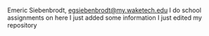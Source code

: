 Emeric Siebenbrodt, egsiebenbrodt@my.waketech.edu
I do school assignments on here
I just added some information
I just edited my repository